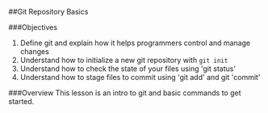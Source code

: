 ##Git Repository Basics

###Objectives
1. Define git and explain how it helps programmers control and manage changes
2. Understand how to initialize a new git repository with `git init`
2. Understand how to check the state of your files using 'git status'
3. Understand how to stage files to commit using 'git add' and git 'commit'


###Overview
This lesson is an intro to git and basic commands to get started.

